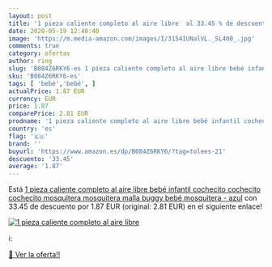 ```yaml
---
layout: post
title: '1 pieza caliente completo al aire libre  al 33.45 % de descuento'
date: 2020-05-19 12:40:40
image: 'https://m.media-amazon.com/images/I/3154IUNalVL._SL400_.jpg'
comments: true
category: ofertas
author: ring
slug: 'B084Z6RKY6-es 1 pieza caliente completo al aire libre bebé infantil...'
sku: 'B084Z6RKY6-es'
tags: [ 'bebé','bebé', ]
actualPrice: 1.87 EUR
currency: EUR
price: 1.87
comparePrice: 2.81 EUR
prodname: '1 pieza caliente completo al aire libre bebé infantil cochecito cochecito cochecito mosquitera mosquitera malla buggy bebé mosquitera - azul'
country: 'es'
flag: '🇪🇸'
brand: ''
buyurl: 'https://www.amazon.es/dp/B084Z6RKY6/?tag=tolees-21'
descuento: '33.45'
average: '1.87'
---
```


Está [1 pieza caliente completo al aire libre bebé infantil cochecito cochecito cochecito mosquitera mosquitera malla buggy bebé mosquitera - azul](https://www.amazon.es/dp/B084Z6RKY6/?tag=tolees-21) con 33.45 de descuento por 1.87 EUR (original: 2.81 EUR) en el siguiente enlace!

[![1 pieza caliente completo al aire libre ](https://m.media-amazon.com/images/I/3154IUNalVL._SL400_.jpg)](https://www.amazon.es/dp/B084Z6RKY6/?tag=tolees-21)

ℹ️:


[🛒 Ver la oferta!!](https://www.amazon.es/dp/B084Z6RKY6/?tag=tolees-21)
